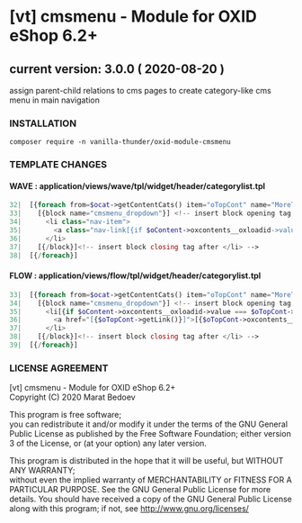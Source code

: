 # [vt] cmsmenu - Module for OXID eShop 6.2+
## current version: 3.0.0 ( 2020-08-20 )
assign parent-child relations to cms pages to create category-like cms menu in main navigation  

### INSTALLATION
`composer require -n vanilla-thunder/oxid-module-cmsmenu`
  
### TEMPLATE CHANGES
#### WAVE : application/views/wave/tpl/widget/header/categorylist.tpl
````php
32|  [{foreach from=$ocat->getContentCats() item="oTopCont" name="MoreTopCms"}]
33|    [{block name="cmsmenu_dropdown"}] <!-- insert block opening tag before <li> -->
34|      <li class="nav-item">
35|        <a class="nav-link[{if $oContent->oxcontents__oxloadid->value === $oTopCont->oxcontents__oxloadid->value}] active[{/if}]" href="[{$oTopCont->getLink()}]">[{$oTopCont->oxcontents__oxtitle->value}]</a>
36|      </li>
37|    [{/block}]<!-- insert block closing tag after </li> -->
38|  [{/foreach}]
````

#### FLOW : application/views/flow/tpl/widget/header/categorylist.tpl
````php
33|  [{foreach from=$ocat->getContentCats() item="oTopCont" name="MoreTopCms"}]
34|    [{block name="cmsmenu_dropdown"}] <!-- insert block opening tag before <li> -->
35|      <li[{if $oContent->oxcontents__oxloadid->value === $oTopCont->oxcontents__oxloadid->value}] class="active"[{/if}]>
36|        <a href="[{$oTopCont->getLink()}]">[{$oTopCont->oxcontents__oxtitle->value}]</a>
37|      </li>
38|    [{/block}]<!-- insert block closing tag after </li> -->
39|  [{/foreach}]
````

### LICENSE AGREEMENT
   [vt] cmsmenu - Module for OXID eShop 6.2+  
   Copyright (C) 2020 Marat Bedoev    
  
   This program is free software;  
   you can redistribute it and/or modify it under the terms of the GNU General Public License as published by the Free Software Foundation;
   either version 3 of the License, or (at your option) any later version.
  
   This program is distributed in the hope that it will be useful, but WITHOUT ANY WARRANTY;  
   without even the implied warranty of MERCHANTABILITY or FITNESS FOR A PARTICULAR PURPOSE. See the GNU General Public License for more details.
   You should have received a copy of the GNU General Public License along with this program; if not, see <http://www.gnu.org/licenses/>